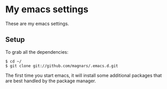 # My emacs settings

These are my emacs settings.

## Setup

To grab all the dependencies:

```shell
$ cd ~/
$ git clone git://github.com/magnars/.emacs.d.git
```

The first time you start emacs, it will install some additional packages
that are best handled by the package manager.
